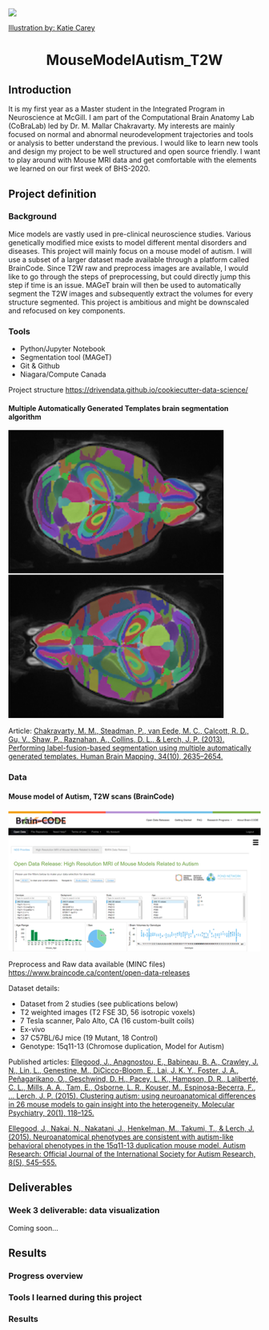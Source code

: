 <img align="center" src="https://s3.amazonaws.com/spectrumnews-web-assets/uploads/2018/02/Spectrum_SpecialReport_Mice_LandingPage_FINAL_3-1.jpg">

[Illustration by: Katie Carey](https://www.spectrumnews.org/features/special-reports/spotlight-mouse-models-autism/)

<h1 align='center'> MouseModelAutism_T2W </h1>

<h2> Introduction </h2>
It is my first year as a Master student in the Integrated Program in Neuroscience at McGill. I am part of the Computational Brain Anatomy Lab (CoBraLab) led by Dr. M. Mallar Chakravarty. My interests are mainly focused on normal and abnormal neurodevelopment trajectories and tools or analysis to better understand the previous. I would like to learn new tools and design my project to be well structured and open source friendly. I want to play around with Mouse MRI data and get comfortable with the elements we learned on our first week of BHS-2020.  

<h2> Project definition </h2>
<h3> Background </h3>

Mice models are vastly used in pre-clinical neuroscience studies. Various genetically modified mice exists to model different mental disorders and diseases. This project will mainly focus on a mouse model of autism. I will use a subset of a larger dataset made available through a platform called BrainCode. Since T2W raw and preprocess images are available, I would like to go through the steps of preprocessing, but could directly jump this step if time is an issue.  MAGeT brain will then be used to automatically segment the T2W images and subsequently extract the volumes for every structure segmented.
This project is ambitious and might be downscaled and refocused on key components.

<h3> Tools </h3>

- Python/Jupyter Notebook
- Segmentation tool (MAGeT)
- Git & Github
- Niagara/Compute Canada

Project structure
https://drivendata.github.io/cookiecutter-data-science/

<h4> Multiple Automatically Generated Templates brain segmentation algorithm </h4> 

<img src="/images/MAGeTBrain_Mouse.png" width="430"> <img src="/images/MAGeTBrain_Mouse_rotation.png" width="430">

Article:
[Chakravarty, M. M., Steadman, P., van Eede, M. C., Calcott, R. D., Gu, V., Shaw, P., Raznahan, A., Collins, D. L., & Lerch, J. P. (2013). Performing label-fusion-based segmentation using multiple automatically generated templates. Human Brain Mapping, 34(10), 2635–2654.](https://onlinelibrary.wiley.com/doi/epdf/10.1002/hbm.22092)

<h3> Data </h3>

<h4>Mouse model of Autism, T2W scans (BrainCode)</h4>

![Brain_CODE](/images/Brain-CODE.PNG)

Preprocess and Raw data available (MINC files)
https://www.braincode.ca/content/open-data-releases

Dataset details:
- Dataset from 2 studies (see publications below)
- T2 weighted images (T2 FSE 3D, 56 isotropic voxels)
- 7 Tesla scanner, Palo Alto, CA (16 custom-built coils)
- Ex-vivo
- 37 C57BL/6J mice (19 Mutant, 18 Control)
- Genotype: 15q11-13 (Chromose duplication, Model for Autism)

Published articles:
[Ellegood, J., Anagnostou, E., Babineau, B. A., Crawley, J. N., Lin, L., Genestine, M., DiCicco-Bloom, E., Lai, J. K. Y., Foster, J. A., Peñagarikano, O., Geschwind, D. H., Pacey, L. K., Hampson, D. R., Laliberté, C. L., Mills, A. A., Tam, E., Osborne, L. R., Kouser, M., Espinosa-Becerra, F., … Lerch, J. P. (2015). Clustering autism: using neuroanatomical differences in 26 mouse models to gain insight into the heterogeneity. Molecular Psychiatry, 20(1), 118–125.](https://pubmed.ncbi.nlm.nih.gov/25199916/)

[Ellegood, J., Nakai, N., Nakatani, J., Henkelman, M., Takumi, T., & Lerch, J. (2015). Neuroanatomical phenotypes are consistent with autism-like behavioral phenotypes in the 15q11-13 duplication mouse model. Autism Research: Official Journal of the International Society for Autism Research, 8(5), 545–555.](https://onlinelibrary.wiley.com/doi/abs/10.1002/aur.1469)

<h2> Deliverables </h2>

<h3> Week 3 deliverable: data visualization </h3>
Coming soon...

<h2> Results </h2>

<h3> Progress overview </h3>

<h3> Tools I learned during this project </h3>

<h3> Results </h3>

